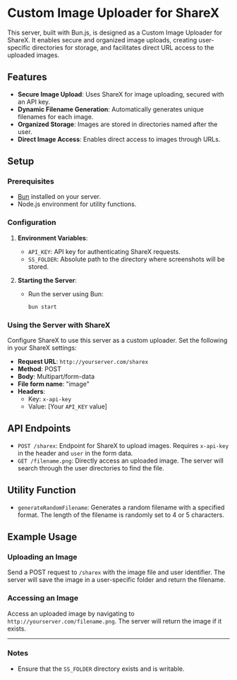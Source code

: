 # Custom Image Uploader for ShareX

This server, built with Bun.js, is designed as a Custom Image Uploader for ShareX. It enables secure and organized image uploads, creating user-specific directories for storage, and facilitates direct URL access to the uploaded images.

## Features

- **Secure Image Upload**: Uses ShareX for image uploading, secured with an API key.
- **Dynamic Filename Generation**: Automatically generates unique filenames for each image.
- **Organized Storage**: Images are stored in directories named after the user.
- **Direct Image Access**: Enables direct access to images through URLs.

## Setup

### Prerequisites

- [Bun](https://bun.sh/) installed on your server.
- Node.js environment for utility functions.

### Configuration

1. **Environment Variables**:

   - `API_KEY`: API key for authenticating ShareX requests.
   - `SS_FOLDER`: Absolute path to the directory where screenshots will be stored.

2. **Starting the Server**:
   - Run the server using Bun:
     ```bash
     bun start
     ```

### Using the Server with ShareX

Configure ShareX to use this server as a custom uploader. Set the following in your ShareX settings:

- **Request URL**: `http://yourserver.com/sharex`
- **Method**: POST
- **Body**: Multipart/form-data
- **File form name**: "image"
- **Headers**:
  - Key: `x-api-key`
  - Value: [Your `API_KEY` value]

## API Endpoints

- `POST /sharex`: Endpoint for ShareX to upload images. Requires `x-api-key` in the header and `user` in the form data.
- `GET /filename.png`: Directly access an uploaded image. The server will search through the user directories to find the file.

## Utility Function

- `generateRandomFilename`: Generates a random filename with a specified format. The length of the filename is randomly set to 4 or 5 characters.

## Example Usage

### Uploading an Image

Send a POST request to `/sharex` with the image file and user identifier. The server will save the image in a user-specific folder and return the filename.

### Accessing an Image

Access an uploaded image by navigating to `http://yourserver.com/filename.png`. The server will return the image if it exists.

---

### Notes

- Ensure that the `SS_FOLDER` directory exists and is writable.
